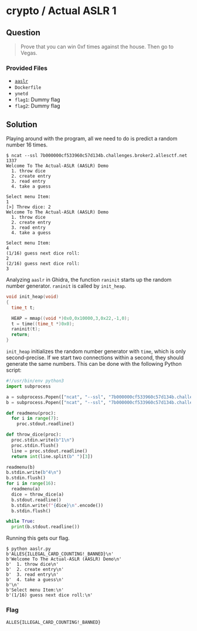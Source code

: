 # crypto / Actual ASLR 1

## Question

> Prove that you can win 0xf times against the house.
> Then go to Vegas.

### Provided Files

- [`aaslr`](./aaslr)
- `Dockerfile`
- `ynetd`
- `flag1`: Dummy flag
- `flag2`: Dummy flag

## Solution

Playing around with the program, all we need to do is predict a random number 16 times.

```text
$ ncat --ssl 7b000000cf533960c57d134b.challenges.broker2.allesctf.net 1337
Welcome To The Actual-ASLR (AASLR) Demo
  1. throw dice
  2. create entry
  3. read entry
  4. take a guess

Select menu Item:
1
[>] Threw dice: 2
Welcome To The Actual-ASLR (AASLR) Demo
  1. throw dice
  2. create entry
  3. read entry
  4. take a guess

Select menu Item:
4
(1/16) guess next dice roll:
2
(2/16) guess next dice roll:
3
```

Analyzing `aaslr` in Ghidra, the function `raninit` starts up the random number generator.
`raninit` is called by `init_heap`.

```c
void init_heap(void)
{
  time_t t;

  HEAP = mmap((void *)0x0,0x10000,3,0x22,-1,0);
  t = time((time_t *)0x0);
  raninit(t);
  return;
}
```

`init_heap` initializes the random number generator with `time`, which is only second-precise.
If we start two connections within a second, they should generate the same numbers.
This can be done with the following Python script:

```py
#!/usr/bin/env python3
import subprocess

a = subprocess.Popen(["ncat", "--ssl", "7b000000cf533960c57d134b.challenges.broker2.allesctf.net", "1337"], stdin=subprocess.PIPE, stdout=subprocess.PIPE)
b = subprocess.Popen(["ncat", "--ssl", "7b000000cf533960c57d134b.challenges.broker2.allesctf.net", "1337"], stdin=subprocess.PIPE, stdout=subprocess.PIPE)

def readmenu(proc):
  for i in range(7):
    proc.stdout.readline()

def throw_dice(proc):
  proc.stdin.write(b"1\n")
  proc.stdin.flush()
  line = proc.stdout.readline()
  return int(line.split(b" ")[3])

readmenu(b)
b.stdin.write(b"4\n")
b.stdin.flush()
for i in range(16):
  readmenu(a)
  dice = throw_dice(a)
  b.stdout.readline()
  b.stdin.write(f"{dice}\n".encode())
  b.stdin.flush()

while True:
  print(b.stdout.readline())
```

Running this gets our flag.

```
$ python aaslr.py
b'ALLES{ILLEGAL_CARD_COUNTING!_BANNED}\n'
b'Welcome To The Actual-ASLR (AASLR) Demo\n'
b'  1. throw dice\n'
b'  2. create entry\n'
b'  3. read entry\n'
b'  4. take a guess\n'
b'\n'
b'Select menu Item:\n'
b'(1/16) guess next dice roll:\n'
```

### Flag

`ALLES{ILLEGAL_CARD_COUNTING!_BANNED}`
